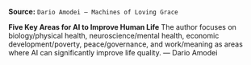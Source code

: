 **Source:** `Dario Amodei — Machines of Loving Grace`

**Five Key Areas for AI to Improve Human Life**
The author focuses on biology/physical health, neuroscience/mental health, economic development/poverty, peace/governance, and work/meaning as areas where AI can significantly improve life quality. — Dario Amodei
